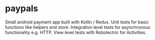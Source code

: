 # paypals

Small android payment app built with Kotlin / Redux. Unit tests for basic functions like helpers and store. Integration level tests for asynchronous functionality e.g. HTTP. View level tests with Robolectric for Activities. 

